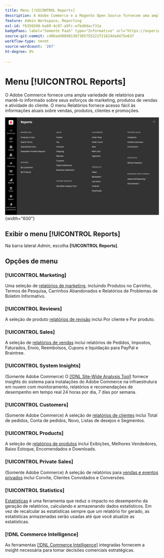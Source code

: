 ```yaml
---
title: Menu [!UICONTROL Reports]
description: A Adobe Commerce e a Magento Open Source fornecem uma ampla variedade de relatórios para mantê-lo informado sobre seus esforços de marketing, produtos de vendas e atividade do cliente.
feature: Admin Workspace, Reporting
exl-id: f6356590-ba89-4c97-a9fc-efbd0dacf31a
badgePaas: label="Somente PaaS" type="Informative" url="https://experienceleague.adobe.com/en/docs/commerce/user-guides/product-solutions" tooltip="Aplica-se somente a projetos do Adobe Commerce na nuvem (infraestrutura do PaaS gerenciada pela Adobe) e a projetos locais."
source-git-commit: c406add80981387305755221f21624dad475e63f
workflow-type: tm+mt
source-wordcount: '267'
ht-degree: 0%

---
```


# Menu [!UICONTROL Reports]

O Adobe Commerce fornece uma ampla variedade de relatórios para mantê-lo informado sobre seus esforços de marketing, produtos de vendas e atividade do cliente. O menu Relatórios fornece acesso fácil às informações atuais sobre vendas, produtos, clientes e promoções.

![Menu de relatórios](./assets/overview.png){width="600"}

## Exibir o menu [!UICONTROL Reports]

Na barra lateral _Admin_, escolha **[!UICONTROL Reports]**.

## Opções de menu

### [!UICONTROL Marketing]

Uma seleção de [relatórios de marketing](marketing-reports.md), incluindo Produtos no Carrinho, Termos de Pesquisa, Carrinhos Abandonados e Relatórios de Problemas de Boletim Informativo.

### [!UICONTROL Reviews]

A seleção de produto [relatórios de revisão](review-reports.md) inclui Por cliente e Por produto.

### [!UICONTROL Sales]

A seleção de [relatórios de vendas](sales-reports.md) inclui relatórios de Pedidos, Impostos, Faturados, Envio, Reembolsos, Cupons e liquidação para PayPal e Braintree.

### [!UICONTROL System Insights]

(Somente Adobe Commerce) O [[!DNL Site-Wide Analysis Tool]](https://experienceleague.adobe.com/docs/commerce-operations/tools/site-wide-analysis-tool/access.html) fornece insights do sistema para instalações do Adobe Commerce na infraestrutura em nuvem com monitoramento, relatórios e recomendações de desempenho em tempo real 24 horas por dia, 7 dias por semana.

### [!UICONTROL Customers]

(Somente Adobe Commerce) A seleção de [relatórios de clientes](customer-reports.md) inclui Total de pedidos, Conta de pedidos, Novo, Listas de desejos e Segmentos.

### [!UICONTROL Products]

A seleção de [relatórios de produtos](product-reports.md) inclui Exibições, Melhores Vendedores, Baixo Estoque, Encomendados e Downloads.

### [!UICONTROL Private Sales]

(Somente Adobe Commerce) A seleção de relatórios para [vendas e eventos privados](private-sales-reports.md) inclui Convite, Clientes Convidados e Conversões.

### [!UICONTROL Statistics]

[Estatísticas](sales-reports.md#refresh-statistics) é uma ferramenta que reduz o impacto no desempenho da geração de relatórios, calculando e armazenando dados estatísticos. Em vez de recalcular as estatísticas sempre que um relatório for gerado, as estatísticas armazenadas serão usadas até que você atualize as estatísticas.

### [!DNL Commerce Intelligence]

As ferramentas [[!DNL Commerce Intelligence]](business-intelligence.md) integradas fornecem a insight necessária para tomar decisões comerciais estratégicas.
